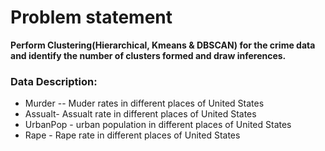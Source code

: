 # Problem statement
**Perform Clustering(Hierarchical, Kmeans & DBSCAN) for the crime data and identify the number of clusters formed and draw inferences.**

### Data Description:
+ Murder -- Muder rates in different places of United States
+ Assualt- Assualt rate in different places of United States
+ UrbanPop - urban population in different places of United States
+ Rape - Rape rate in different places of United States
